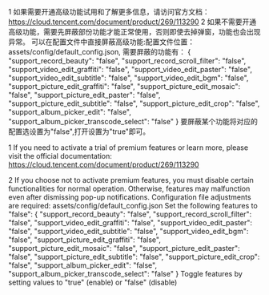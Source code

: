 1 如果需要开通高级功能试用和了解更多信息，请访问官方文档：https://cloud.tencent.com/document/product/269/113290
2 如果不需要开通高级功能，需要先屏蔽部份功能才能正常使用，否则即使去掉弹窗，功能也会出现异常。
  可以在配置文件中直接屏蔽高级功能:配置文件位置：assets/config/default_config.json,
  需要屏蔽的功能有：
  {
  	"support_record_beauty": "false",
  	"support_record_scroll_filter": "false",
  	"support_video_edit_graffiti": "false",
  	"support_video_edit_paster": "false",
  	"support_video_edit_subtitle": "false",
  	"support_video_edit_bgm": "false",
  	"support_picture_edit_graffiti": "false",
  	"support_picture_edit_mosaic": "false",
  	"support_picture_edit_paster": "false",
  	"support_picture_edit_subtitle": "false",
  	"support_picture_edit_crop": "false",
  	"support_album_picker_edit": "false",
  	"support_album_picker_transcode_select": "false"
  }
  要屏蔽某个功能将对应的配置选设置为"false",打开设置为"true"即可。
  
  
  
  

1 If you need to activate a trial of premium features or learn more, please visit the official documentation:
https://cloud.tencent.com/document/product/269/113290

2 If you choose not to activate premium features, you must disable certain functionalities for normal operation. Otherwise, features may malfunction even after dismissing pop-up notifications.
Configuration file adjustments are required: assets/config/default_config.json
Set the following features to "false":
{
  "support_record_beauty": "false",
  "support_record_scroll_filter": "false",
  "support_video_edit_graffiti": "false",
  "support_video_edit_paster": "false",
  "support_video_edit_subtitle": "false",
  "support_video_edit_bgm": "false",
  "support_picture_edit_graffiti": "false",
  "support_picture_edit_mosaic": "false",
  "support_picture_edit_paster": "false",
  "support_picture_edit_subtitle": "false",
  "support_picture_edit_crop": "false",
  "support_album_picker_edit": "false",
  "support_album_picker_transcode_select": "false"
}
Toggle features by setting values to "true" (enable) or "false" (disable)
